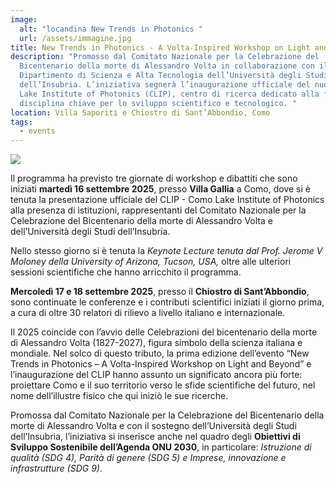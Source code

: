 ```yaml
---
image:
  alt: "locandina New Trends in Photonics "
  url: /assets/immagine.jpg
title: New Trends in Photonics - A Volta-Inspired Workshop on Light and Beyond
description: "Promosso dal Comitato Nazionale per la Celebrazione del
  Bicentenario della morte di Alessandro Volta in collaborazione con il
  Dipartimento di Scienza e Alta Tecnologia dell’Università degli Studi
  dell’Insubria. L’iniziativa segnerà l’inaugurazione ufficiale del nuovo Como
  Lake Institute of Photonics (CLIP), centro di ricerca dedicato alla fotonica,
  disciplina chiave per lo sviluppo scientifico e tecnologico. "
location: Villa Saporiti e Chiostro di Sant’Abbondio, Como
tags:
  - events
---
```

![](/assets/foto-congresso-como-16-9-2025-equipe-international-riccardo-liporace-17-.jpg)

Il programma ha previsto tre giornate di workshop e dibattiti che sono iniziati **martedì 16 settembre 2025**, presso **Villa Gallia** a Como, dove si è tenuta la presentazione ufficiale del CLIP - Como Lake Institute of Photonics alla presenza di istituzioni, rappresentanti del Comitato Nazionale per la Celebrazione del Bicentenario della morte di Alessandro Volta e dell’Università degli Studi dell’Insubria. 

Nello stesso giorno si è tenuta la *Keynote Lecture tenuta dal Prof. Jerome V Moloney della University of Arizona, Tucson, USA,* oltre alle ulteriori sessioni scientifiche che hanno arricchito il programma.

**Mercoledì 17 e 18 settembre 2025**, presso il **Chiostro di Sant’Abbondio**, sono continuate le conferenze e i contributi scientifici iniziati il giorno prima, a cura di oltre 30 relatori di rilievo a livello italiano e internazionale. 

Il 2025 coincide con l’avvio delle Celebrazioni del bicentenario della morte di Alessandro Volta (1827-2027), figura simbolo della scienza italiana e mondiale.
Nel solco di questo tributo, la prima edizione dell’evento “New Trends in Photonics – A Volta-Inspired Workshop on Light and Beyond” e l’inaugurazione del CLIP hanno assunto un significato ancora più forte: proiettare Como e il suo territorio verso le sfide scientifiche del futuro, nel nome dell’illustre fisico che qui iniziò le sue ricerche.

Promossa dal Comitato Nazionale per la Celebrazione del Bicentenario della morte di Alessandro Volta e con il sostegno dell’Università degli Studi dell’Insubria, l’iniziativa si inserisce anche nel quadro degli **Obiettivi di Sviluppo Sostenibile dell’Agenda ONU 2030**, in particolare: *Istruzione di qualità (SDG 4), Parità di genere (SDG 5) e Imprese, innovazione e infrastrutture (SDG 9)*.
